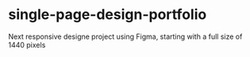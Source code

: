 # single-page-design-portfolio



Next responsive designe project using Figma, starting with a full size of 1440 pixels
